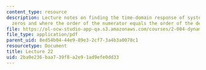```yaml
---
content_type: resource
description: Lecture notes on finding the time-domain response of systems with finite
  zeros and where the order of the numerator equals the order of the denominator.
file: https://ol-ocw-studio-app-qa.s3.amazonaws.com/courses/2-004-dynamics-and-control-ii-spring-2008/2ba9e236baa739f8a2e91ad9efe0dd33_lecture_22.pdf
file_type: application/pdf
parent_uid: 8ed54b04-44e9-89e3-2cf7-3a4b3a0078c1
resourcetype: Document
title: Lecture 22
uid: 2ba9e236-baa7-39f8-a2e9-1ad9efe0dd33
---
```

